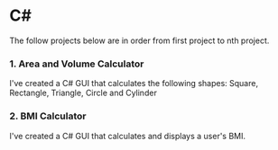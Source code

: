 # C#

The follow projects below are in order from first project to nth project.

  ### 1. Area and Volume Calculator
I've created a C# GUI that calculates the following shapes: Square, Rectangle, Triangle, Circle and Cylinder

  ### 2. BMI Calculator
I've created a C# GUI that calculates and displays a user's BMI.
      
      
